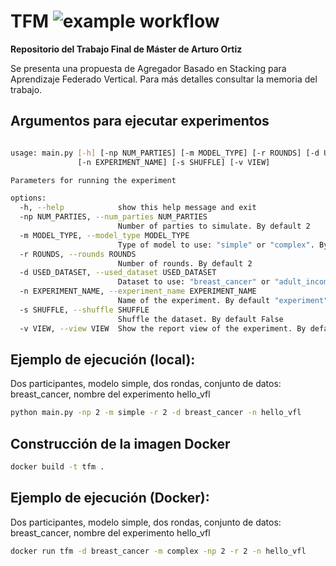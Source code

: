# TFM ![example workflow](https://github.com/srartur/tfm/actions/workflows/blank.yml/badge.svg)
**Repositorio del Trabajo Final de Máster de Arturo Ortiz**

Se presenta una propuesta de Agregador Basado en Stacking para Aprendizaje Federado Vertical. Para más detalles consultar la memoria del trabajo.

## Argumentos para ejecutar experimentos
````bash

usage: main.py [-h] [-np NUM_PARTIES] [-m MODEL_TYPE] [-r ROUNDS] [-d USED_DATASET]
               [-n EXPERIMENT_NAME] [-s SHUFFLE] [-v VIEW]

Parameters for running the experiment

options:
  -h, --help            show this help message and exit
  -np NUM_PARTIES, --num_parties NUM_PARTIES
                        Number of parties to simulate. By default 2
  -m MODEL_TYPE, --model_type MODEL_TYPE
                        Type of model to use: "simple" or "complex". By default "simple"
  -r ROUNDS, --rounds ROUNDS
                        Number of rounds. By default 2
  -d USED_DATASET, --used_dataset USED_DATASET
                        Dataset to use: "breast_cancer" or "adult_income". By default random dataset   
  -n EXPERIMENT_NAME, --experiment_name EXPERIMENT_NAME
                        Name of the experiment. By default "experiment"
  -s SHUFFLE, --shuffle SHUFFLE
                        Shuffle the dataset. By default False
  -v VIEW, --view VIEW  Show the report view of the experiment. By default True


````

## Ejemplo de ejecución (local):
Dos participantes, modelo simple, dos rondas, conjunto de datos: breast_cancer, nombre del experimento hello_vfl
````bash
python main.py -np 2 -m simple -r 2 -d breast_cancer -n hello_vfl
````

## Construcción de la imagen Docker
````bash
docker build -t tfm .
````

## Ejemplo de ejecución (Docker):
Dos participantes, modelo simple, dos rondas, conjunto de datos: breast_cancer, nombre del experimento hello_vfl
````bash
docker run tfm -d breast_cancer -m complex -np 2 -r 2 -n hello_vfl
````